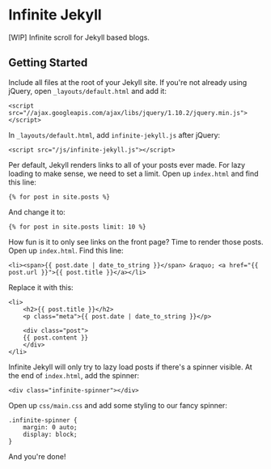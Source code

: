Infinite Jekyll
===============

[WIP] Infinite scroll for Jekyll based blogs.

## Getting Started

Include all files at the root of your Jekyll site. If you're not already using jQuery, open `_layouts/default.html` and add it:

	<script src="//ajax.googleapis.com/ajax/libs/jquery/1.10.2/jquery.min.js"></script>

In `_layouts/default.html`, add `infinite-jekyll.js` after jQuery:

	<script src="/js/infinite-jekyll.js"></script>

Per default, Jekyll renders links to all of your posts ever made. For lazy loading to make sense, we need to set a limit. Open up `index.html` and find this line:

	{% for post in site.posts %}

And change it to:

	{% for post in site.posts limit: 10 %}	

How fun is it to only see links on the front page? Time to render those posts. Open up `index.html`. Find this line: 

	<li><span>{{ post.date | date_to_string }}</span> &raquo; <a href="{{ post.url }}">{{ post.title }}</a></li>

Replace it with this:

	<li>
		<h2>{{ post.title }}</h2>
		<p class="meta">{{ post.date | date_to_string }}</p>
	
		<div class="post">
		{{ post.content }}
		</div>
	</li>

Infinite Jekyll will only try to lazy load posts if there's a spinner visible. At the end of `index.html`, add the spinner:

	<div class="infinite-spinner"></div>

Open up `css/main.css` and add some styling to our fancy spinner:

	.infinite-spinner {
		margin: 0 auto;
		display: block;
	}

And you're done!
